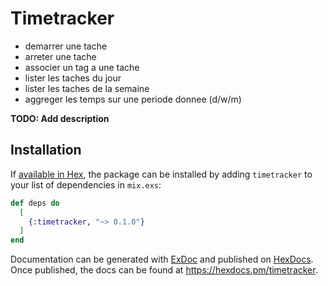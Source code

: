 # Timetracker

- demarrer une tache
- arreter une tache
- associer un tag a une tache
- lister les taches du jour
- lister les taches de la semaine
- aggreger les temps sur une periode donnee (d/w/m)

**TODO: Add description**

## Installation

If [available in Hex](https://hex.pm/docs/publish), the package can be installed
by adding `timetracker` to your list of dependencies in `mix.exs`:

```elixir
def deps do
  [
    {:timetracker, "~> 0.1.0"}
  ]
end
```

Documentation can be generated with [ExDoc](https://github.com/elixir-lang/ex_doc)
and published on [HexDocs](https://hexdocs.pm). Once published, the docs can
be found at <https://hexdocs.pm/timetracker>.

